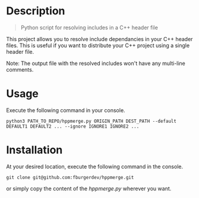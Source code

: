 # Description
>Python script for resolving includes in a C++ header file

This project allows you to resolve include dependancies in your C++ header files.
This is useful if you want to distribute your C++ project using a single header file.

Note: The output file with the resolved includes won't have any multi-line comments.

# Usage
Execute the following command in your console.
```console
python3 PATH_TO_REPO/hppmerge.py ORIGIN_PATH DEST_PATH --default DEFAULT1 DEFAULT2 ... --ignore IGNORE1 IGNORE2 ...
```

# Installation
At your desired location, execute the following command in the console.
``` console
git clone git@github.com:fburgerdev/hppmerge.git
```
or simply copy the content of the _hppmerge.py_ wherever you want.